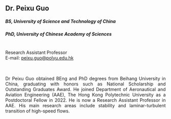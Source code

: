 ## Dr. Peixu Guo
##### BS, University of Science and Technology of China
##### PhD, University of Chinese Academy of Sciences

<div align="justify">
<br/>Research Assistant Professor
<br/>E-mail: <a href="mailto:peixu.guo@polyu.edu.hk">peixu.guo@polyu.edu.hk</a>

<br/><br/>
Dr Peixu Guo obtained BEng and PhD degrees from Beihang University in China, graduating with honors such as National Scholarship and Outstanding Graduates Award. He joined Department of Aeronautical and Aviation Engineering (AAE), The Hong Kong Polytechnic University as a Postdoctoral Fellow in 2022. He is now a Research Assistant Professor in AAE. His main research areas include stability and laminar-turbulent transition of high-speed flows.
</div>
